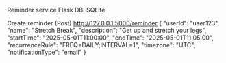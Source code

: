 Reminder service
Flask
DB: SQLite

Create reminder (Post)
http://127.0.0.1:5000/reminder
{
  "userId": "user123",
  "name": "Stretch Break",
  "description": "Get up and stretch your legs",
  "startTime": "2025-05-01T11:00:00",
  "endTime": "2025-05-01T11:05:00",
  "recurrenceRule": "FREQ=DAILY;INTERVAL=1",
  "timezone": "UTC",
  "notificationType": "email"
}

